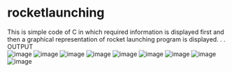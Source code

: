# rocketlaunching
This is simple code of C in which required information is 
displayed first and then a graphical representation of rocket launching program is displayed.
.
.
OUTPUT  
![image](https://user-images.githubusercontent.com/79105608/235235923-4f42969e-52f0-4e25-b19c-bc7876941d99.png)
![image](https://user-images.githubusercontent.com/79105608/235236037-6d1e986f-9dee-4483-8e57-cc26b1525b57.png)
![image](https://user-images.githubusercontent.com/79105608/235236055-9fd43512-a553-4c94-be87-912e754663cd.png)
![image](https://user-images.githubusercontent.com/79105608/235236070-19ae0d19-f6f0-4578-a390-0085e858febc.png)
![image](https://user-images.githubusercontent.com/79105608/235236090-b4784665-d248-46fc-886b-9765bff5097f.png)
![image](https://user-images.githubusercontent.com/79105608/235236102-7c79d8f2-a8dc-411b-8241-6176df0c7bef.png)
![image](https://user-images.githubusercontent.com/79105608/235236115-62227c8d-8857-4e2d-9246-a31c153f908e.png)
![image](https://user-images.githubusercontent.com/79105608/235236150-31d7ae06-a822-4460-a88d-1005d2d01592.png)
![image](https://user-images.githubusercontent.com/79105608/235236163-c2a243a4-6103-4ed6-b627-85eb81c0fba4.png)

